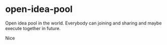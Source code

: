 # open-idea-pool
Open idea pool in the world. Everybody can joining and sharing and maybe execute together in future.

Nice